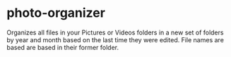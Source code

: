 # photo-organizer
Organizes all files in your Pictures or Videos folders in a new set of folders by year and month based on the last time they were edited. File names are based are based in their former folder.
